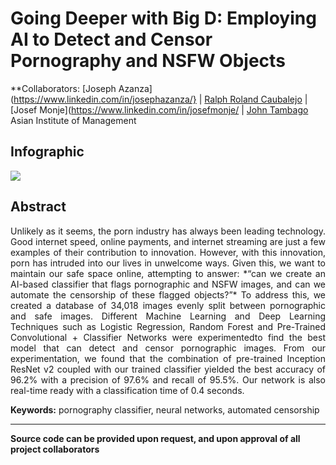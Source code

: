 # Going Deeper with Big D: Employing AI to Detect and Censor Pornography and NSFW Objects

**Collaborators: [Joseph Azanza](https://www.linkedin.com/in/josephazanza/} | [Ralph Roland Caubalejo](https://www.linkedin.com/in/ralph-caubalejo) | [Josef Monje](https://www.linkedin.com/in/josefmonje/ | [John Tambago](https://www.linkedin.com/in/jctambago/)
Asian Institute of Management

## Infographic
[<img src="../images/ml2_censor_graphic.png">](https://raw.githubusercontent.com/josephazanzajosephazanza.github.io/master/images/ml2_censor.graphic.png)

## Abstract
<p align='justify'>
Unlikely as it seems, the porn industry has always been leading technology. Good internet speed, online payments, and internet streaming are just a few examples of their contribution to innovation. However, with this innovation, porn has intruded into our lives in unwelcome ways. Given this, we want to maintain our safe space online, attempting to answer: *“can we create an AI-based classifier that flags pornographic and NSFW images, and can we automate the censorship of these flagged objects?”* To address this, we created a database of 34,018 images evenly split between pornographic and safe images. Different Machine Learning and Deep Learning Techniques such as Logistic Regression, Random Forest and Pre-Trained Convolutional + Classifier Networks were experimentedto find the best model that can detect and censor pornographic images. From our experimentation, we found that the combination of pre-trained Inception ResNet v2 coupled with our trained classifier yielded the best accuracy of 96.2% with a precision of 97.6% and recall of 95.5%. Our network is also real-time ready with a classification time of 0.4 seconds.

**Keywords:** pornography classifier, neural networks, automated censorship
</p>

---

**Source code can be provided upon request, and upon approval of all project collaborators**
